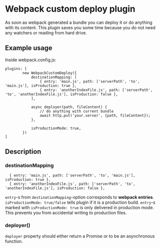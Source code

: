  Webpack custom deploy plugin
============================

As soon as webpack generated a bundle you can deploy it or do anything with its content.
This plugin saves you some time because you do not need any watchers or reading from hard drive.

 Example usage
--------------------------------

Inside webpack.config.js:
```
plugins: [
        new WebpackCustomDeploy({
            destinationMapping: [
                { entry: 'main.js', path: ['serverPath', 'to', 'main.js'], isProduction: true },
                { entry: 'anotherIndexFile.js', path: ['serverPath', 'to', 'anotherIndexFile.js'], isProduction: false },
            ],

            async deployer(path, fileContent) {
                // do anything with current bundle
                await http.put('your.server', {path, fileContent});
            },

            isProductionMode: true,
        })
]
```

 Description
------------------------

### destinationMapping
```
  { entry: 'main.js', path: ['serverPath', 'to', 'main.js'], isProduction: true },
  { entry: 'anotherIndexFile.js', path: ['serverPath', 'to', 'anotherIndexFile.js'], isProduction: false },
```

```entry```-s from ```destinationMapping```-option corresponds to **webpack entries**.
```isProductionMode: true/false``` tells plugin if it is a production build.
```entry```-s marked with ```isProductionMode: true``` is only delivered in production mode.
This prevents you from accidental writing to production files.


### deployer()
```deployer``` property should either return a Promise or to be an asynchronous function.
